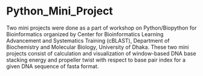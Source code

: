 # Python_Mini_Project

Two mini projects were done as a part of workshop on Python/Biopython for Bioinformatics organized by Center for Bioinformatics Learning Advancement and Systematics Training (cBLAST), Department of Biochemistry and Molecular Biology, University of Dhaka. These two mini projects consist of calculation and visualization of window-based DNA base stacking energy and propeller twist with respect to base pair index for a given DNA sequence of fasta format.

